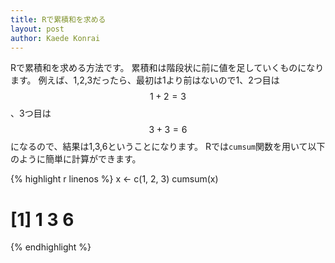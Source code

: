 ```yaml
---
title: Rで累積和を求める
layout: post
author: Kaede Konrai
---
```


Rで累積和を求める方法です。
累積和は階段状に前に値を足していくものになります。
例えば、1,2,3だったら、最初は1より前はないので1、2つ目は$$1+2=3$$、3つ目は$$3+3=6$$になるので、結果は1,3,6ということになります。
Rでは`cumsum`関数を用いて以下のように簡単に計算ができます。

{% highlight r linenos %}
x <- c(1, 2, 3)
cumsum(x)
# [1] 1 3 6
{% endhighlight %}

